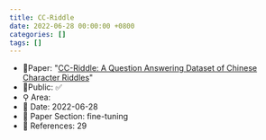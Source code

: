```yaml
---
title: CC-Riddle
date: 2022-06-28 00:00:00 +0800
categories: []
tags: []
---
```


- 📙Paper: "[CC-Riddle: A Question Answering Dataset of Chinese Character Riddles](https://www.semanticscholar.org/paper/CC-Riddle%3A-A-Question-Answering-Dataset-of-Chinese-Xu-Zhang/db4906c7cc08cfd324bcc8a78a8faa747b78ddff)"
- 🔑Public: ✅
- ⚲ Area: 
- 📅 Date: 2022-06-28
- 🔎 Paper Section: fine-tuning
- 📝 References: 29
